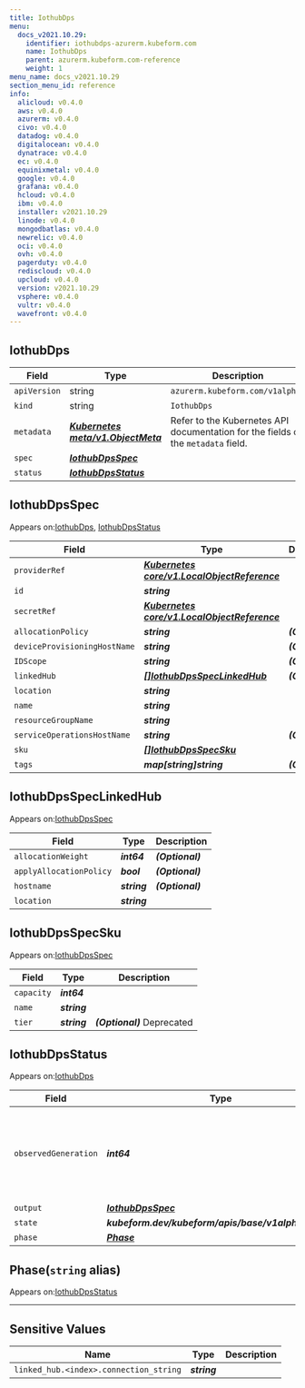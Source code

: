 ```yaml
---
title: IothubDps
menu:
  docs_v2021.10.29:
    identifier: iothubdps-azurerm.kubeform.com
    name: IothubDps
    parent: azurerm.kubeform.com-reference
    weight: 1
menu_name: docs_v2021.10.29
section_menu_id: reference
info:
  alicloud: v0.4.0
  aws: v0.4.0
  azurerm: v0.4.0
  civo: v0.4.0
  datadog: v0.4.0
  digitalocean: v0.4.0
  dynatrace: v0.4.0
  ec: v0.4.0
  equinixmetal: v0.4.0
  google: v0.4.0
  grafana: v0.4.0
  hcloud: v0.4.0
  ibm: v0.4.0
  installer: v2021.10.29
  linode: v0.4.0
  mongodbatlas: v0.4.0
  newrelic: v0.4.0
  oci: v0.4.0
  ovh: v0.4.0
  pagerduty: v0.4.0
  rediscloud: v0.4.0
  upcloud: v0.4.0
  version: v2021.10.29
  vsphere: v0.4.0
  vultr: v0.4.0
  wavefront: v0.4.0
---
```


## IothubDps
| Field | Type | Description |
| ------ | ----- | ----------- |
| `apiVersion` | string | `azurerm.kubeform.com/v1alpha1` |
|    `kind` | string | `IothubDps` |
| `metadata` | ***[Kubernetes meta/v1.ObjectMeta](https://v1-18.docs.kubernetes.io/docs/reference/generated/kubernetes-api/v1.18/#objectmeta-v1-meta)***|Refer to the Kubernetes API documentation for the fields of the `metadata` field.|
| `spec` | ***[IothubDpsSpec](#iothubdpsspec)***||
| `status` | ***[IothubDpsStatus](#iothubdpsstatus)***||
## IothubDpsSpec

Appears on:[IothubDps](#iothubdps), [IothubDpsStatus](#iothubdpsstatus)

| Field | Type | Description |
| ------ | ----- | ----------- |
| `providerRef` | ***[Kubernetes core/v1.LocalObjectReference](https://v1-18.docs.kubernetes.io/docs/reference/generated/kubernetes-api/v1.18/#localobjectreference-v1-core)***||
| `id` | ***string***||
| `secretRef` | ***[Kubernetes core/v1.LocalObjectReference](https://v1-18.docs.kubernetes.io/docs/reference/generated/kubernetes-api/v1.18/#localobjectreference-v1-core)***||
| `allocationPolicy` | ***string***| ***(Optional)*** |
| `deviceProvisioningHostName` | ***string***| ***(Optional)*** |
| `IDScope` | ***string***| ***(Optional)*** |
| `linkedHub` | ***[[]IothubDpsSpecLinkedHub](#iothubdpsspeclinkedhub)***| ***(Optional)*** |
| `location` | ***string***||
| `name` | ***string***||
| `resourceGroupName` | ***string***||
| `serviceOperationsHostName` | ***string***| ***(Optional)*** |
| `sku` | ***[[]IothubDpsSpecSku](#iothubdpsspecsku)***||
| `tags` | ***map[string]string***| ***(Optional)*** |
## IothubDpsSpecLinkedHub

Appears on:[IothubDpsSpec](#iothubdpsspec)

| Field | Type | Description |
| ------ | ----- | ----------- |
| `allocationWeight` | ***int64***| ***(Optional)*** |
| `applyAllocationPolicy` | ***bool***| ***(Optional)*** |
| `hostname` | ***string***| ***(Optional)*** |
| `location` | ***string***||
## IothubDpsSpecSku

Appears on:[IothubDpsSpec](#iothubdpsspec)

| Field | Type | Description |
| ------ | ----- | ----------- |
| `capacity` | ***int64***||
| `name` | ***string***||
| `tier` | ***string***| ***(Optional)*** Deprecated|
## IothubDpsStatus

Appears on:[IothubDps](#iothubdps)

| Field | Type | Description |
| ------ | ----- | ----------- |
| `observedGeneration` | ***int64***| ***(Optional)*** Resource generation, which is updated on mutation by the API Server.|
| `output` | ***[IothubDpsSpec](#iothubdpsspec)***| ***(Optional)*** |
| `state` | ***kubeform.dev/kubeform/apis/base/v1alpha1.State***| ***(Optional)*** |
| `phase` | ***[Phase](#phase)***| ***(Optional)*** |
## Phase(`string` alias)

Appears on:[IothubDpsStatus](#iothubdpsstatus)

---
## Sensitive Values
| Name | Type | Description |
|------|------|-------------|
| `linked_hub.<index>.connection_string` | ***string*** ||
